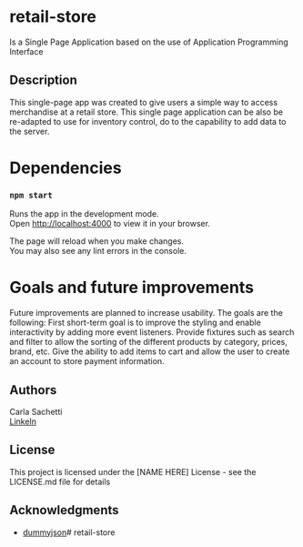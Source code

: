 # retail-store

Is a Single Page Application based on the use of Application Programming Interface

## Description

This single-page app was created to give users a simple way to access merchandise at a retail store. This single page application can be also be re-adapted to use for inventory control, do to the capability to add data to the server. 

# Dependencies
### `npm start`

Runs the app in the development mode.\
Open [http://localhost:4000](http://localhost:4000) to view it in your browser.

The page will reload when you make changes.\
You may also see any lint errors in the console.


# Goals and future improvements

Future improvements are planned to increase usability. The goals are the following: First short-term goal is to improve the styling and enable interactivity by adding more event listeners. Provide fixtures such as search and filter to allow the sorting of the different products by category, prices, brand, etc. Give the ability to add items to cart and allow the user to create an account to store payment information. 

## Authors

Carla Sachetti  
 [LinkeIn](linkedin.com/in/carla-s-2959ba5)
 

## License

This project is licensed under the [NAME HERE] License - see the LICENSE.md file for details

## Acknowledgments

- [dummyjson](https://dummyjson.com/docs/products)# retail-store

